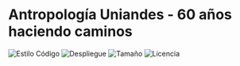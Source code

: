 # Antropología Uniandes - 60 años haciendo caminos

![Estilo Código](https://github.com/enflujo/enflujo-haciendocaminos/actions/workflows/estilo-codigo.yml/badge.svg)
![Despliegue](https://github.com/enflujo/enflujo-haciendocaminos/actions/workflows/despliegue.yml/badge.svg)
![Tamaño](https://img.shields.io/github/repo-size/enflujo/enflujo-haciendocaminos?color=%235757f7&label=Tama%C3%B1o%20repo&logo=open-access&logoColor=white)
![Licencia](https://img.shields.io/github/license/enflujo/enflujo-haciendocaminos?label=Licencia&logo=open-source-initiative&logoColor=white)
